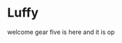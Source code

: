 # Luffy
welcome
gear five is here and it is op 
 
 
  
  
     
                  
                  
                           
                                      
                     
                         
           
    
  
 
